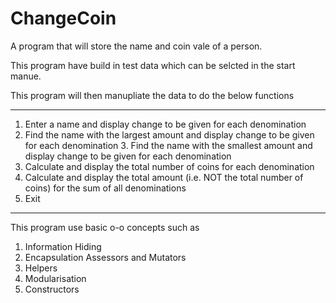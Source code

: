 # ChangeCoin

A program that will store the name and coin vale of a person.

This program have build in test data which can be selcted in the start manue.

This program will then manupliate the data to do the below functions 

------------
1.	Enter a name and display change to be given for each denomination 
2.	Find the name with the largest amount and display change to be given for each denomination 3. Find the name with the smallest amount and display change to be given for each denomination 
4.	Calculate and display the total number of coins for each denomination 
5.	Calculate and display the total amount (i.e. NOT the total number of coins) for the sum of all denominations 
6.	Exit 
------------

This program use basic o-o concepts such as 

1.  Information Hiding
2.  Encapsulation Assessors and Mutators
3.  Helpers
4.  Modularisation
5.  Constructors
